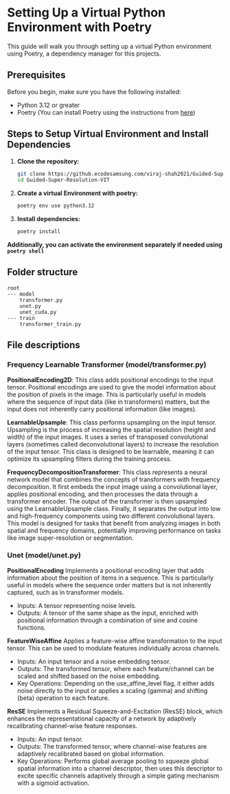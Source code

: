 # Setting Up a Virtual Python Environment with Poetry

This guide will walk you through setting up a virtual Python environment using Poetry, a dependency manager for this projects.

## Prerequisites

Before you begin, make sure you have the following installed:
- Python 3.12 or greater
- Poetry (You can install Poetry using the instructions from [here](https://python-poetry.org/docs/#installation))

## Steps to Setup Virtual Environment and Install Dependencies

1. **Clone the repository:**

   ```bash
   git clone https://github.ecodesamsung.com/viraj-shah2021/Guided-Super-Resolution-VIT.git
   cd Guided-Super-Resolution-VIT
   ```

2. **Create a virtual Environment with poetry:**

   ```bash
   poetry env use python3.12
   ```

3. **Install dependencies:**

   ```bash
   poetry install
   ```

**Additionally, you can activate the environment separately if needed using `poetry shell`**

## Folder structure

```
root
--- model
    transformer.py
    unet.py
    unet_cuda.py
--- train
    transformer_train.py
```

## File descriptions

### Frequency Learnable Transformer (model/transformer.py)

**PositionalEncoding2D**: This class adds positional encodings to the input tensor. Positional encodings are used to give the model information about the position of pixels in the image. This is particularly useful in models where the sequence of input data (like in transformers) matters, but the input does not inherently carry positional information (like images).

**LearnableUpsample**: This class performs upsampling on the input tensor. Upsampling is the process of increasing the spatial resolution (height and width) of the input images. It uses a series of transposed convolutional layers (sometimes called deconvolutional layers) to increase the resolution of the input tensor. This class is designed to be learnable, meaning it can optimize its upsampling filters during the training process.

**FrequencyDecompositionTransformer**: This class represents a neural network model that combines the concepts of transformers with frequency decomposition. It first embeds the input image using a convolutional layer, applies positional encoding, and then processes the data through a transformer encoder. The output of the transformer is then upsampled using the LearnableUpsample class. Finally, it separates the output into low and high-frequency components using two different convolutional layers. This model is designed for tasks that benefit from analyzing images in both spatial and frequency domains, potentially improving performance on tasks like image super-resolution or segmentation.

### Unet (model/unet.py)

**PositionalEncoding**
Implements a positional encoding layer that adds information about the position of items in a sequence. This is particularly useful in models where the sequence order matters but is not inherently captured, such as in transformer models.
- Inputs: A tensor representing noise levels.
- Outputs: A tensor of the same shape as the input, enriched with positional information through a combination of sine and cosine functions.


**FeatureWiseAffine**
Applies a feature-wise affine transformation to the input tensor. This can be used to modulate features individually across channels.
- Inputs: An input tensor and a noise embedding tensor.
- Outputs: The transformed tensor, where each feature/channel can be scaled and shifted based on the noise embedding.
 - Key Operations: Depending on the use_affine_level flag, it either adds noise directly to the input or applies a scaling (gamma) and shifting (beta) operation to each feature.

**ResSE**
Implements a Residual Squeeze-and-Excitation (ResSE) block, which enhances the representational capacity of a network by adaptively recalibrating channel-wise feature responses.
- Inputs: An input tensor.
- Outputs: The transformed tensor, where channel-wise features are adaptively recalibrated based on global information.
- Key Operations: Performs global average pooling to squeeze global spatial information into a channel descriptor, then uses this descriptor to excite specific channels adaptively through a simple gating mechanism with a sigmoid activation.
